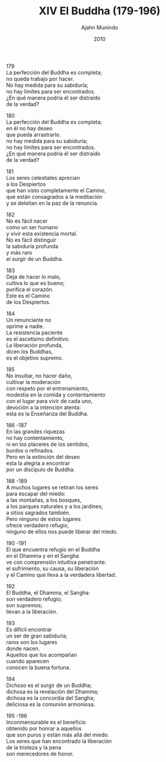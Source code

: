 ﻿---
author: "Ajahn Munindo"
title: "XIV El Buddha (179-196)"
booktitle: "Un Dhammapada para la Contemplación"
source: "https://forestsangha.org/teachings/books/un-dhammapada-para-la-contemplacion?language=Espa%C3%B1ol"
license: "BY-NC-ND"
publisher: "dhammamagga"
date: 2010
pubyear: 2010 
weight: 14
draft: false
googleAnalytics: UA-133551776-1
---  

179  
La perfección del Buddha es completa;  
no queda trabajo por hacer.  
No hay medida para su sabiduría;  
no hay límites para ser encontrados.  
¿En qué manera podría él ser distraído  
de la verdad?  

180  
La perfección del Buddha es completa;  
en él no hay deseo  
que pueda arrastrarlo.  
no hay medida para su sabiduría;  
no hay límites para ser encontrados.  
¿En qué manera podría él ser distraído  
de la verdad?  

181  
Los seres celestiales aprecian  
a los Despiertos  
que han visto completamente el Camino,  
que están consagrados a la meditación  
y se deleitan en la paz de la renuncia.  

182  
No es fácil nacer  
como un ser humano  
y vivir esta existencia mortal.  
No es fácil distinguir  
la sabiduría profunda  
y más raro  
el surgir de un Buddha.  

183  
Deja de hacer lo malo,  
cultiva lo que es bueno;  
purifica el corazón.  
Este es el Camino  
de los Despiertos.  

184  
Un renunciante no  
oprime a nadie.  
La resistencia paciente  
es el ascetismo definitivo.  
La liberación profunda,  
dicen los Buddhas,  
es el objetivo supremo.  

185  
No insultar, no hacer daño,  
cultivar la moderación  
con respeto por el entrenamiento,  
modestia en la comida y contentamiento  
con el lugar para vivir de cada uno,  
devoción a la intención atenta:  
esta es la Enseñanza del Buddha.  

186 -187  
En las grandes riquezas  
no hay contentamiento,  
ni en los placeres de los sentidos,  
burdos o refinados.  
Pero en la extinción del deseo  
esta la alegría a encontrar  
por un discípulo de Buddha.  

188 -189  
A muchos lugares se retiran los seres  
para escapar del miedo:  
a las montañas, a los bosques,  
a los parques naturales y a los jardines;  
a sitios sagrados también.  
Pero ninguno de estos lugares  
ofrece verdadero refugio,  
ninguno de ellos nos puede liberar del miedo.  

190 -191  
El que encuentra refugio en el Buddha  
en el Dhamma y en el Sangha  
ve con comprensión intuitiva penetrante:  
el sufrimiento, su causa, su liberación  
y el Camino que lleva a la verdadera libertad.  

192  
El Buddha, el Dhamma, el Sangha:  
son verdadero refugio;  
son supremos;  
llevan a la liberación.  

193  
Es difícil encontrar  
un ser de gran sabiduría;  
raros son los lugares  
donde nacen.  
Aquellos que los acompañan  
cuando aparecen  
conocen la buena fortuna.  

194  
Dichoso es el surgir de un Buddha;  
dichosa es la revelación del Dhamma;  
dichosa es la concordia del Sangha;  
deliciosa es la comunión armoniosa.  

195 -196  
Inconmensurable es el beneficio  
obtenido por honrar a aquellos  
que son puros y están más allá del miedo.  
Los seres que han encontrado la liberación  
de la tristeza y la pena  
son merecedores de honor.  
